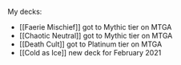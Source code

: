 My decks:

- [[Faerie Mischief]] got to Mythic tier on MTGA
- [[Chaotic Neutral]] got to Mythic tier on MTGA
- [[Death Cult]] got to Platinum tier on MTGA
- [[Cold as Ice]] new deck for February 2021